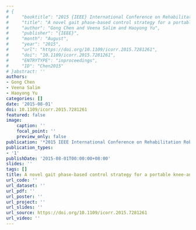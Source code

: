 ```yaml
---
# {
#     "booktitle": "2015 {IEEE} International Conference on Rehabilitation Robotics ({ICORR})",
#     "title": "A novel gait phase-based control strategy for a portable knee-ankle-foot robot",
#     "author": "Gong Chen and Veena Salim and Haoyong Yu",
#     "publisher": "{IEEE}",
#     "month": "August",
#     "year": "2015",
#     "url": "https://doi.org/10.1109/icorr.2015.7281261",
#     "doi": "10.1109/icorr.2015.7281261",
#     "ENTRYTYPE": "inproceedings",
#     "ID": "Chen2015"
# }abstract: ''
authors:
- Gong Chen
- Veena Salim
- Haoyong Yu
categories: []
date: '2015-08-01'
doi: 10.1109/icorr.2015.7281261
featured: false
image:
    caption: ''
    focal_point: ''
    preview_only: false
publication: '*2015 IEEE International Conference on Rehabilitation Robotics (ICORR),August*'
publication_types:
- '1'
publishDate: '2015-08-01T00:00:00+08:00'
slides: ''
tags: []
title: A novel gait phase-based control strategy for a portable knee-ankle-foot robot
url_code: ''
url_dataset: ''
url_pdf: ''
url_poster: ''
url_project: ''
url_slides: ''
url_source: https://doi.org/10.1109/icorr.2015.7281261
url_video: ''
---
```


